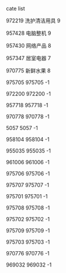 cate list

972219 洗护清洁用具 9

957428 电脑整机 9

957430 网络产品 8

957347 居室电器 7

970775 新鲜水果 8

975705 975705 -1

972200 972200 -1

957718 957718 -1

970778 970778 -1

5057 5057 -1

958104 958104 -1

955035 955035 -1

961006 961006 -1

975706 975706 -1

975707 975707 -1

975701 975701 -1

975708 975708 -1

975702 975702 -1

975709 975709 -1

975703 975703 -1

970776 970776 -1

969032 969032 -1

